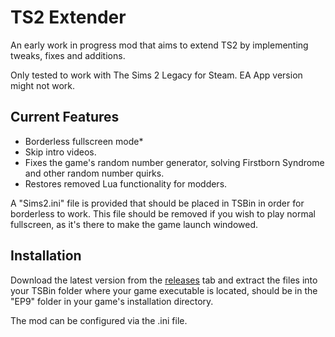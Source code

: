 # TS2 Extender
 
An early work in progress mod that aims to extend TS2 by implementing tweaks, fixes and additions.

Only tested to work with The Sims 2 Legacy for Steam. EA App version might not work.

## Current Features

* Borderless fullscreen mode*
* Skip intro videos.
* Fixes the game's random number generator, solving Firstborn Syndrome and other random number quirks.
* Restores removed Lua functionality for modders.

A "Sims2.ini" file is provided that should be placed in TSBin in order for borderless to work. This file should be removed if you wish to play normal fullscreen, as it's there to make the game launch windowed.

## Installation

Download the latest version from the [releases](https://github.com/LazyDuchess/TS2-Extender/releases/latest) tab and extract the files into your TSBin folder where your game executable is located, should be in the "EP9" folder in your game's installation directory.

The mod can be configured via the .ini file.
